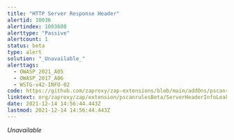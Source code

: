 ```yaml
---
title: "HTTP Server Response Header"
alertid: 10036
alertindex: 1003600
alerttype: "Passive"
alertcount: 1
status: beta
type: alert
solution: "_Unavailable_"
alerttags: 
  - OWASP_2021_A05
  - OWASP_2017_A06
  - WSTG-v42-INFO-02
code: https://github.com/zaproxy/zap-extensions/blob/main/addOns/pscanrulesBeta/src/main/java/org/zaproxy/zap/extension/pscanrulesBeta/ServerHeaderInfoLeakScanRule.java
linktext: org/zaproxy/zap/extension/pscanrulesBeta/ServerHeaderInfoLeakScanRule.java
date: 2021-12-14 14:56:44.443Z
lastmod: 2021-12-14 14:56:44.443Z
---
```

_Unavailable_
